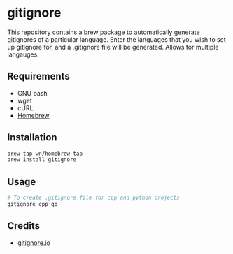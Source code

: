 # gitignore

This repository contains a brew package to automatically generate gitignores of a particular language. Enter the languages that you wish to set up gitignore for, and a .gitignore file will be generated. 
Allows for multiple langauges.

## Requirements

- GNU bash
- wget
- cURL
- [Homebrew](https://brew.sh/)

## Installation

```bash
brew tap wn/homebrew-tap
brew install gitignore
```

## Usage

```bash
# To create .gitignore file for cpp and python projects
gitignore cpp go
```

## Credits

- [gitignore.io](gitignore.io)
